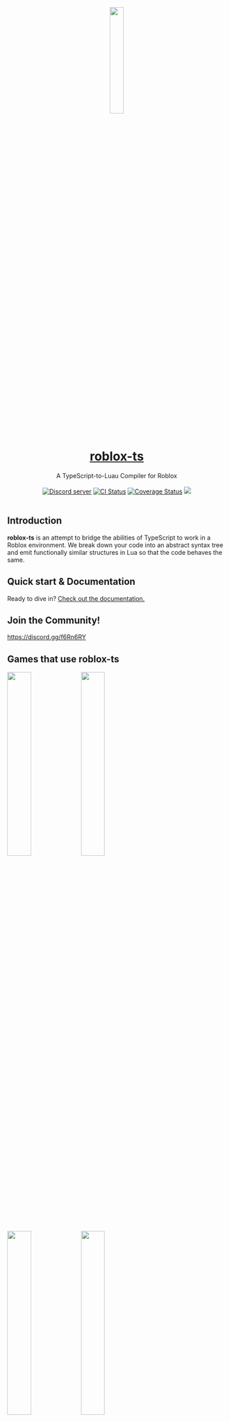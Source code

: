 <div align="center"><img width=25% src="https://i.imgur.com/yCjHmng.png"></div>
<h1 align="center"><a href="https://roblox-ts.com">roblox-ts</a></h1>
<div align="center">A TypeScript-to-Luau Compiler for Roblox</div>
<br>
<div align="center">
	<a href="https://discord.gg/f6Rn6RY"><img src="https://discordapp.com/api/guilds/476080952636997633/embed.png" alt="Discord server" /></a>
	<a href="https://github.com/roblox-ts/roblox-ts/actions"><img src="https://github.com/roblox-ts/roblox-ts/workflows/CI/badge.svg" alt="CI Status" /></a>
	<a href="https://coveralls.io/github/roblox-ts/roblox-ts?branch=master"><img src="https://coveralls.io/repos/github/roblox-ts/roblox-ts/badge.svg?branch=master" alt="Coverage Status" /></a>
	<a href="https://www.npmjs.com/package/roblox-ts"><img src="https://badge.fury.io/js/roblox-ts.svg"></a>
</div>
<div>&nbsp;</div>

## Introduction

**roblox-ts** is an attempt to bridge the abilities of TypeScript to work in a Roblox environment. We break down your code into an abstract syntax tree and emit functionally similar structures in Lua so that the code behaves the same.

## Quick start & Documentation

Ready to dive in? [Check out the documentation.](https://roblox-ts.com/docs)

## Join the Community!

https://discord.gg/f6Rn6RY

## Games that use roblox-ts

<a href="https://www.roblox.com/games/4872321990"><img width=32.9% src="https://i.imgur.com/pkuQfdG.png"></a>
<a href="https://www.roblox.com/games/6872265039"><img width=32.9% src="https://i.imgur.com/S2x5isG.png"></a>
<a href="https://www.roblox.com/games/5414779423"><img width=32.9% src="https://i.imgur.com/5GTAGqt.png"></a>
<a href="https://www.roblox.com/games/2184151436"><img width=32.9% src="https://i.imgur.com/JSFPTA0.png"></a>
<a href="https://www.roblox.com/games/3759927663"><img width=32.9% src="https://i.imgur.com/OAmrsuz.png"></a>
<a href="https://www.roblox.com/games/841531820"><img width=32.9% src="https://i.imgur.com/KFUgqsV.png"></a>
